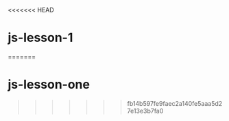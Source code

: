 <<<<<<< HEAD
# js-lesson-1
=======
# js-lesson-one
>>>>>>> fb14b597fe9faec2a140fe5aaa5d27e13e3b7fa0
